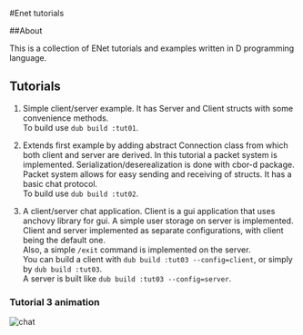 #Enet tutorials

##About

This is a collection of ENet tutorials and examples written in D programming language.

## Tutorials

1. Simple client/server example. It has Server and Client structs with some convenience methods.<br/>
To build use `dub build :tut01`.

2. Extends first example by adding abstract Connection class from which both client and server are derived. In this tutorial a packet system is implemented. Serialization/deserealization is done with cbor-d package. Packet system allows for easy sending and receiving of structs. It has a basic chat protocol.<br/>
To build use `dub build :tut02`.

3. A client/server chat application. Client is a gui application that uses anchovy library for gui. A simple user storage on server is implemented. Client and server implemented as separate configurations, with client being the default one.<br/>
Also, a simple `/exit` command is implemented on the server.<br/>
You can build a client with `dub build :tut03 --config=client`, or simply by `dub build :tut03`.<br/>
A server is built like `dub build :tut03 --config=server`.

### Tutorial 3 animation
![chat](https://cloud.githubusercontent.com/assets/1129910/4772200/de819eca-5b95-11e4-875f-48f20939fc8e.gif)
